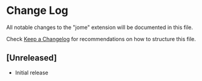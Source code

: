 # Change Log

All notable changes to the "jome" extension will be documented in this file.

Check [Keep a Changelog](http://keepachangelog.com/) for recommendations on how to structure this file.

## [Unreleased]

- Initial release